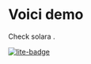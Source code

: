 # Voici demo

Check solara .

[![lite-badge](https://jupyterlite.rtfd.io/en/latest/_static/badge.svg)](https://www.mosphere.fr/voicitest)

